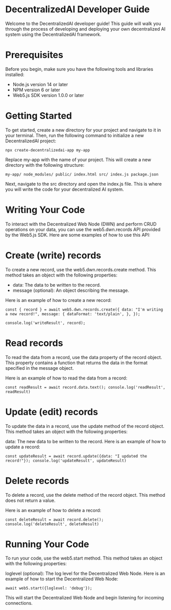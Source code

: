 # DecentralizedAI Developer Guide

Welcome to the DecentralizedAI developer guide! This guide will walk you through the process of developing and deploying your own decentralized AI system using the DecentralizedAI framework.

# Prerequisites

Before you begin, make sure you have the following tools and libraries installed:

- Node.js version 14 or later
- NPM version 6 or later
- Web5.js SDK version 1.0.0 or later

# Getting Started

To get started, create a new directory for your project and navigate to it in your terminal. Then, run the following command to initialize a new DecentralizedAI project:

`npx create-decentralizedai-app my-app`

Replace my-app with the name of your project. This will create a new directory with the following structure:

`my-app/
  node_modules/
  public/
    index.html
  src/
    index.js
  package.json`

  Next, navigate to the src directory and open the index.js file. This is where you will write the code for your decentralized AI system.

# Writing Your Code

To interact with the Decentralized Web Node (DWN) and perform CRUD operations on your data, you can use the web5.dwn.records API provided by the Web5.js SDK. Here are some examples of how to use this API:

# Create (write) records

To create a new record, use the web5.dwn.records.create method. This method takes an object with the following properties:

- data: The data to be written to the record.
- message (optional): An object describing the message.

Here is an example of how to create a new record:

`const { record } = await web5.dwn.records.create({
  data: "I'm writing a new record!",
  message: {
    dataFormat: 'text/plain',
  },
});`

`console.log('writeResult', record);`

# Read records

To read the data from a record, use the data property of the record object. This property contains a function that returns the data in the format specified in the message object.

Here is an example of how to read the data from a record:

`const readResult = await record.data.text();
console.log('readResult', readResult)`

# Update (edit) records

To update the data in a record, use the update method of the record object. This method takes an object with the following properties:

data: The new data to be written to the record.
Here is an example of how to update a record:

`const updateResult = await record.update({data: "I updated the record!"});
console.log('updateResult', updateResult)`

# Delete records

To delete a record, use the delete method of the record object. This method does not return a value.

Here is an example of how to delete a record:

`const deleteResult = await record.delete();
console.log('deleteResult', deleteResult)`

# Running Your Code
To run your code, use the web5.start method. This method takes an object with the following properties:

loglevel (optional): The log level for the Decentralized Web Node.
Here is an example of how to start the Decentralized Web Node:

`await web5.start({loglevel: 'debug'});`

This will start the Decentralized Web Node and begin listening for incoming connections.
